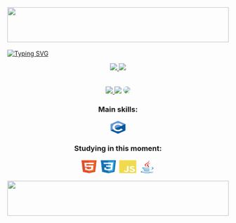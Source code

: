 <img width=100% height= 80 src="https://media2.giphy.com/media/TIj8cbzWYKnE9ul3ab/giphy.gif?cid=6c09b9529z3w19e6regp30ssewhzwcdi3n7ykxj77kz52c3x&ep=v1_internal_gif_by_id&rid=giphy.gif&ct=s"/>

[![Typing SVG](https://readme-typing-svg.herokuapp.com/?color=00ffff&size=35&center=true&vCenter=true&width=1000&lines=HELLO,+My+name+is+Joana+Shizu;I'm+from+Brazil;Graduate+student+in+Computer+Science;Be+Welcome!+:%29)](https://git.io/typing-svg)


<div align="center">
  <a href="https://github.com/JoanaShizu">
  <img height="180em" src="https://github-readme-stats.vercel.app/api?username=JoanaShizu&show_icons=true&hide_border=true&title_color=FF38A2&icon_color=00FFFF&text_color=c9d1d9&bg_color=0d1117&include_all_commits=true&count_private=true"/>
  <img height="180em" src="https://github-readme-stats.vercel.app/api/top-langs/?username=JoanaShizu&layout=compact&hide_border=true&title_color=FF38A2&text_color=00FFFF&bg_color=0d1117"/>
</div>

<div style="display: inline_block" align="center"><br><br>
<a href="https://www.instagram.com/joanashizu/" target="_blank"><img src="https://img.shields.io/badge/-Instagram-%23E4405F?style=for-the-badge&logo=instagram&logoColor=white"</a>
<a href = "mailto:camargojoana09@gmail.com"> <img src="https://img.shields.io/badge/-Gmail-%23333?style=for-the-badge&logo=gmail&logoColor=white" target="_blank"></a>
<a href="https://www.linkedin.com/in/joana-shizu-90ab65253/" target="_blank"><img src="https://img.shields.io/badge/-LinkedIn-%230077B5?style=for-the-badge&logo=linkedin&logoColor=white" style="border-radius: 30px" target="_blank"></a> 
 </div>
 
<div style="display: inline_block" align="center">

### Main skills:
<img align="center" alt="C" height="30" width="40" src="https://raw.githubusercontent.com/devicons/devicon/master/icons/c/c-original.svg">

### Studying in this moment:
<img align="center" alt="HTML" height="30" width="40" src="https://raw.githubusercontent.com/devicons/devicon/master/icons/html5/html5-original.svg">
  <img align="center" alt="CSS" height="30" width="40" src="https://raw.githubusercontent.com/devicons/devicon/master/icons/css3/css3-original.svg">
  <img align="center" alt="JS" height="30" width="40" src="https://raw.githubusercontent.com/devicons/devicon/master/icons/javascript/javascript-plain.svg">
  <img align="center" alt="Java" height="30" width="40" src="https://raw.githubusercontent.com/devicons/devicon/master/icons/java/java-original.svg">
</div><br>
<img width=100% height= 80 src="https://media2.giphy.com/media/TIj8cbzWYKnE9ul3ab/giphy.gif?cid=6c09b9529z3w19e6regp30ssewhzwcdi3n7ykxj77kz52c3x&ep=v1_internal_gif_by_id&rid=giphy.gif&ct=s"/>

